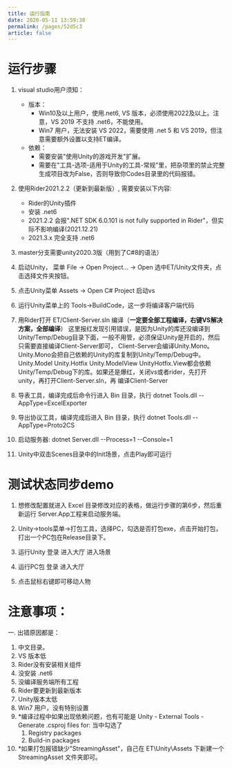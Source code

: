 ```yaml
---
title: 运行指南
date: 2020-05-11 13:59:38
permalink: /pages/52d5c3
article: false
---
```


# 运行步骤
1. visual studio用户须知：
    - 版本：
        - Win10及以上用户，使用.net6, VS 版本，必须使用2022及以上。注意，VS 2019 不支持 .net6，不能使用。
        - Win7 用户，无法安装 VS 2022，需要使用 .net 5 和 VS 2019，但注意需要额外设置以支持ET编译。
    - 依赖：
        - 需要安装"使用Unity的游戏开发"扩展。
        - 需要在"工具-选项-适用于Unity的工具-常规"里，把杂项里的禁止完整生成项目改为False，否则导致你Codes目录里的代码报错。

2. 使用Rider2021.2.2（更新到最新版）, 需要安装以下内容:
    - Rider的Unity插件
    - 安装 .net6
    - 2021.2.2 会报".NET SDK 6.0.101 is not fully supported in Rider"，但实际不影响编译(2021.12.21)
    - 2021.3.x 完全支持 .net6

3. master分支需要unity2020.3版（用到了C#8的语法）

4. 启动Unity， 菜单 File -> Open Project... -> Open 选中ET/Unity文件夹，点击选择文件夹按钮。

5. 点击Unity菜单 Assets -> Open C# Project 启动vs

6. 运行Unity菜单上的 Tools->BuildCode，这一步将编译客户端代码

7. 用Rider打开 ET/Client-Server.sln 编译（**一定要全部工程编译，右键VS解决方案，全部编译**）
   这里报红发现引用错误，是因为Unity的库还没编译到Unity/Temp/Debug目录下面，一般不用管，必须保证Unity是开启的，然后只需要直接编译Client-Server即可，
   Client-Server会编译Unity.Mono。Unity.Mono会把自己依赖的Unity的库复制到Unity/Temp/Debug中。Unity.Model Unity.Hotfix
   Unity.ModelView UnityHotfix.View都会依赖Unity/Temp/Debug下的库。如果还是爆红，关闭vs或者rider，先打开unity，再打开Client-Server.sln，再
   编译Client-Server

8.  导表工具，编译完成后命令行进入 Bin 目录，执行 dotnet Tools.dll --AppType=ExcelExporter

9.  导出协议工具，编译完成后进入 Bin 目录，执行 dotnet Tools.dll --AppType=Proto2CS

10. 启动服务器: dotnet Server.dll --Process=1 --Console=1

11.  Unity中双击Scenes目录中的Init场景，点击Play即可运行

# 测试状态同步demo
1. 想修改配置就进入 Excel 目录修改对应的表格，做运行步骤的第6步，然后重新运行 Server.App工程来启动服务端。

2. Unity->tools菜单->打包工具，选择PC，勾选是否打包exe，点击开始打包，打出一个PC包在Release目录下。

3. 运行Unity 登录 进入大厅 进入场景

4. 运行PC包 登录 进入大厅

5. 点击鼠标右键即可移动人物

# 注意事项：

一. 出错原因都是：

1. 中文目录。
2. VS 版本低
3. Rider没有安装相关组件
4. 没安装 .net6
5. 没编译服务端所有工程
6. Rider要更新到最新版本
7. Unity版本太低
8. Win7 用户，没有特别设置
9. *编译过程中如果出现依赖问题，也有可能是 Unity - External Tools - Generate .csproj files for:
   当中勾选了
    1. Registry packages
    2. Build-in packages
10. *如果打包报错缺少"StreamingAsset"，自己在 ET\Unity\Assets 下新建一个 StreamingAsset 文件夹即可。


